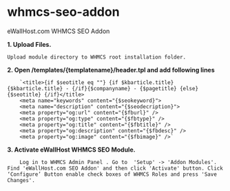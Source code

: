 # whmcs-seo-addon
eWallHost.com WHMCS SEO Addon

**1. Upload Files.**

	Upload module directory to WHMCS root installation folder.

**2. Open /templates/{templatename}/header.tpl and add following lines**

        `<title>{if $seotitle eq ""} {if $kbarticle.title}{$kbarticle.title} - {/if}{$companyname} - {$pagetitle} {else} {$seotitle} {/if}</title>
        <meta name="keywords" content="{$seokeyword}">
        <meta name="description" content="{$seodecription}">
        <meta property="og:url" content="{$fburl}" />
        <meta property="og:type" content="{$fbtype}" />
        <meta property="og:title" content="{$fbtitle}" />
        <meta property="og:description" content="{$fbdesc}" />
        <meta property="og:image" content="{$fbimage}" />`

**3. Activate eWallHost WHMCS SEO Module.**

        Log in to WHMCS Admin Panel . Go to  'Setup' -> 'Addon Modules'. Find 'eWallHost.com SEO Addon' and then click 'Activate' button. Click ‘Configure’ Button enable check boxes of WHMCS Roles and press 'Save Changes'.
